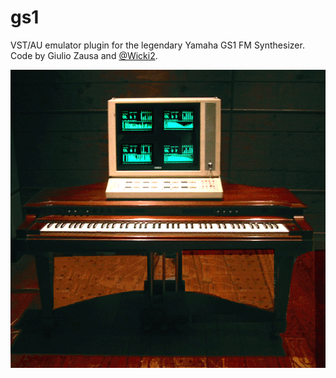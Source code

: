 # gs1

VST/AU emulator plugin for the legendary Yamaha GS1 FM Synthesizer.
Code by Giulio Zausa and [@Wicki2](https://www.youtube.com/@wicki6581).

![Yamaha GS1](docs/yamaha-gs1.gif)
